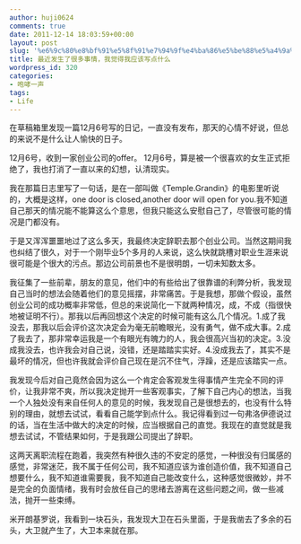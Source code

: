 ```yaml
---
author: huji0624
comments: true
date: 2011-12-14 18:03:59+00:00
layout: post
slug: '%e6%9c%80%e8%bf%91%e5%8f%91%e7%94%9f%e4%ba%86%e5%be%88%e5%a4%9a%e4%ba%8b%e6%83%85%ef%bc%8c%e6%88%91%e8%a7%89%e5%be%97%e6%88%91%e5%ba%94%e8%af%a5%e5%86%99%e7%82%b9%e4%bb%80%e4%b9%88'
title: 最近发生了很多事情，我觉得我应该写点什么
wordpress_id: 320
categories:
- 咆哮一声
tags:
- Life
---
```


在草稿箱里发现一篇12月6号写的日记，一直没有发布，那天的心情不好说，但总的来说不是什么让人愉快的日子。

12月6号，收到一家创业公司的offer。
12月6号，算是被一个很喜欢的女生正式拒绝了，我也打消了一直以来的幻想，认清现实。

我在那篇日志里写了一句话，是在一部叫做《Temple.Grandin》的电影里听说的，大概是这样，one door is closed,another door will open for you.我不知道自己那天的情况能不能算这么个意思，但我只能这么安慰自己了，尽管很可能的情况是门都没有。

于是又浑浑噩噩地过了这么多天，我最终决定辞职去那个创业公司。当然这期间我也纠结了很久，对于一个刚毕业5个多月的人来说，这么快就跳槽对职业生涯来说很可能是个很大的污点。那边公司前景也不是很明朗，一切未知数太多。

我征集了一些前辈，朋友的意见，他们中的有些给出了很靠谱的利弊分析，我发现自己当时的想法会随着他们的意见摇摆，非常痛苦。于是我想，那做个假设，虽然创业公司的成功概率非常低，但总的来说简化一下就两种情况，成，不成（指很快地被证明不行）。那我以后再回想这个决定的时候可能有这么几个情况。1.成了我没去，那我以后会评价这次决定会为毫无前瞻眼光，没有勇气，做不成大事。2.成了我去了，那非常幸运我是一个有眼光有魄力的人，我会很高兴当初的决定。3.没成我没去，也许我会对自己说，没错，还是踏踏实实好。4.没成我去了，其实不是最坏的情况，但也许我就会评价自己现在是沉不住气，浮躁，还是应该踏实一点。

我发现今后对自己竟然会因为这么一个肯定会客观发生得事情产生完全不同的评价，让我非常不爽，所以我决定抛开一些客观事实，了解下自己内心的想法，当我一个人独处没有来自任何人的意见的时候，我发现自己是很想去的，也没有什么特别的理由，就想去试试，看看自己能学到点什么。我记得看到过一句弗洛伊德说过的话，当在生活中做大的决定的时候，应当根据自己的直觉。我现在的直觉就是我想去试试，不管结果如何，于是我跟公司提出了辞职。

这两天离职流程在跑着，我突然有种很久违的不安定的感觉，一种很没有归属感的感觉，非常迷茫，我不属于任何公司，我不知道应该为谁创造价值，我不知道自己想要什么，我不知道谁需要我，我不知道自己能改变什么，这种感觉很微妙，并不是完全的负面情绪，我有时会放任自己的思绪去游离在这些问题之间，做一些减法，抛开一些束缚。

米开朗基罗说，我看到一块石头，我发现大卫在石头里面，于是我凿去了多余的石头，大卫就产生了，大卫本来就在那。
